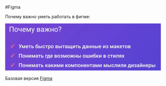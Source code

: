 #Figma

Почему важно уметь работать в фигме:

![](_png/430b0e0243442b07b5b569f1d57e85f5.png)

Базовая версия [Figma](../../Базовая%20вёрстка/Глава%203.%20Figma/Figma.md)
